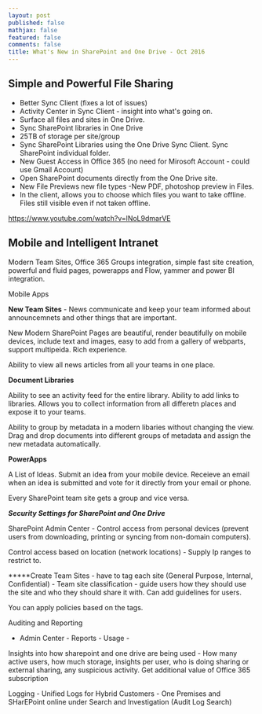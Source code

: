 ```yaml
---
layout: post
published: false
mathjax: false
featured: false
comments: false
title: What's New in SharePoint and One Drive - Oct 2016
---
```



## Simple and Powerful File Sharing

- Better Sync Client (fixes a lot of issues)
- Activity Center in Sync Client - insight into what's going on.
- Surface all files and sites in One Drive.
- Sync SharePoint libraries in One Drive
- 25TB of storage per site/group
- Sync SharePoint Libraries using the One Drive Sync Client. Sync SharePoint individual folder.
- New Guest Access in Office 365 (no need for Mirosoft Account - could use Gmail Account)
- Open SharePoint documents directly from the One Drive site.
- New File Previews new file types -New PDF, photoshop preview in Files.
- In the client, allows you to choose which files you want to take offline. Files still visible even if not taken offline.

https://www.youtube.com/watch?v=lNoL9dmarVE

## Mobile and Intelligent Intranet

Modern Team Sites, Office 365 Groups integration, simple fast site creation, powerful and fluid pages, powerapps and Flow, yammer and power BI integration. 

Mobile Apps

**New Team Sites** - News communicate and keep your team informed about announcemnets and other things that are important.

New Modern SharePoint Pages are beautiful, render beautifully on mobile devices, include text and images, easy to add from a gallery of webparts, support multipeida. Rich experience. 

Ability to view all news articles from all your teams in one place.

**Document Libraries**

Ability to see an activity feed for the entire library. Ability to add links to libraries. Allows you to collect information from all differetn places and expose it to your teams.

Ability to group by metadata in a modern libaries without changing the view. Drag and drop documents into different groups of metadata and assign the new metadata automatically.


**PowerApps**

A List of Ideas. Submit an idea from your mobile device. Receieve an email when an idea is submitted and vote for it directly from your email or phone.

Every SharePoint team site gets a group and vice versa.


***Security Settings for SharePoint and One Drive***

SharePoint Admin Center -
Control access from personal devices (prevent users from downloading, printing or syncing from non-domain computers).

Control access based on location (network locations) - Supply Ip ranges to restrict to.

*****Create Team Sites - have to tag each site (General Purpose, Internal, Confidential) - Team site classification - guide users how they should use the site and who they should share it with. Can add guidelines for users.

You can apply policies based on the tags.


Auditing and Reporting

- Admin Center - Reports - Usage -

Insights into how sharepoint and one drive are being used - How many active users, how much storage, insights per user, who is doing sharing or external sharing, any suspicious activity. Get additional value of Office 365 subscription

Logging - Unified Logs for Hybrid Customers - One Premises and SHarEPoint online under Search and Investigation (Audit Log Search)


